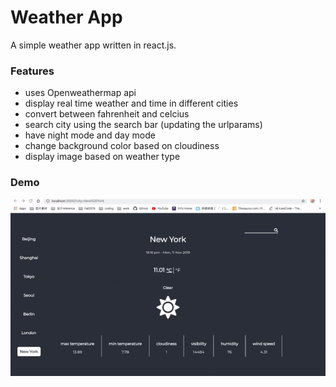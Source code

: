 # Weather App

A simple weather app written in react.js.

### Features

* uses Openweathermap api
* display real time weather and time in different cities
* convert between fahrenheit and celcius
* search city using the search bar (updating the urlparams)
* have night mode and day mode
* change background color based on cloudiness
* display image based on weather type


### Demo


![](weather-app-demo.gif)
